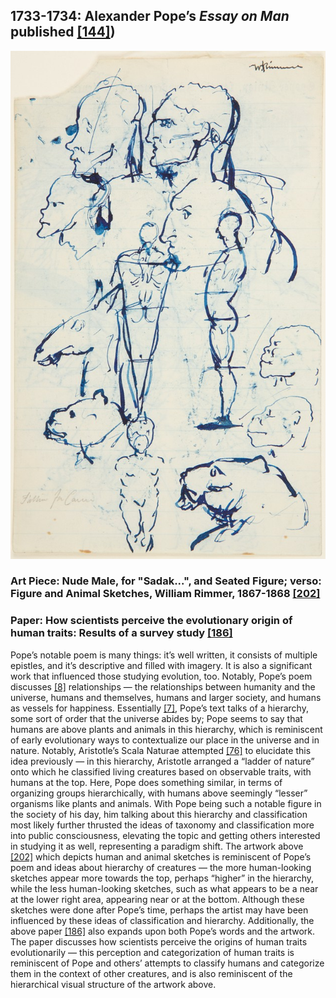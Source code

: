 ## 1733-1734: Alexander Pope’s <em>Essay on Man</em> published [[144]](https://www.gutenberg.org/files/2428/2428-h/2428-h.htm))

![pic](/images/1733-1734.jpg)

### Art Piece: Nude Male, for "Sadak...", and Seated Figure; verso: Figure and Animal Sketches, William Rimmer, 1867-1868 [[202]](https://hvrd.art/o/306610)

### Paper: How scientists perceive the evolutionary origin of human traits: Results of a survey study [[186]](https://www.ncbi.nlm.nih.gov/pmc/articles/PMC5869357/)

Pope’s notable poem is many things: it’s well written, it consists of multiple epistles, and it’s descriptive and filled with imagery. It is also a significant work that influenced those studying evolution, too. Notably, Pope’s poem discusses [[8]](https://www.britannica.com/topic/An-Essay-on-Man) relationships — the relationships between humanity and the universe, humans and themselves, humans and larger society, and humans as vessels for happiness. Essentially [[7]](https://sites.udel.edu/britlitwiki/an-essay-on-man/), Pope’s text talks of a hierarchy, some sort of order that the universe abides by; Pope seems to say that humans are above plants and animals in this hierarchy, which is reminiscent of early evolutionary ways to contextualize our place in the universe and in nature. Notably, Aristotle’s Scala Naturae attempted [[76]](https://doi.org/10.1007/978-3-540-29678-2_3118) to elucidate this idea previously — in this hierarchy, Aristotle arranged a “ladder of nature” onto which he classified living creatures based on observable traits, with humans at the top. Here, Pope does something similar, in terms of organizing groups hierarchically, with humans above seemingly “lesser” organisms like plants and animals. With Pope being such a notable figure in the society of his day, him talking about this hierarchy and classification most likely further thrusted the ideas of taxonomy and classification more into public consciousness, elevating the topic and getting others interested in studying it as well, representing a paradigm shift. The artwork above [[202]](https://hvrd.art/o/306610) which depicts human and animal sketches is reminiscent of Pope’s poem and ideas about hierarchy of creatures — the more human-looking sketches appear more towards the top, perhaps “higher” in the hierarchy, while the less human-looking sketches, such as what appears to be a near at the lower right area, appearing near or at the bottom. Although these sketches were done after Pope’s time, perhaps the artist may have been influenced by these ideas of classification and hierarchy. Additionally, the above paper [[186]](https://www.ncbi.nlm.nih.gov/pmc/articles/PMC5869357/) also expands upon both Pope’s words and the artwork. The paper discusses how scientists perceive the origins of human traits evolutionarily — this perception and categorization of human traits is reminiscent of Pope and others’ attempts to classify humans and categorize them in the context of other creatures, and is also reminiscent of the hierarchical visual structure of the artwork above. 
